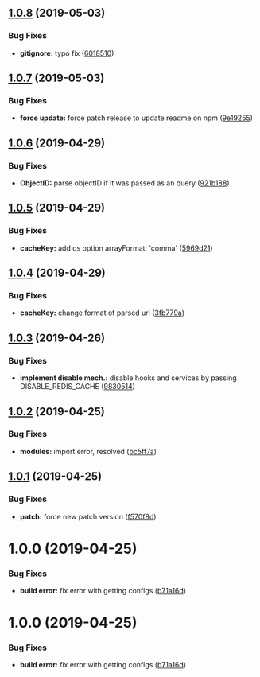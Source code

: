 ## [1.0.8](https://github.com/sarkistlt/feathers-redis-cache/compare/v1.0.7...v1.0.8) (2019-05-03)


### Bug Fixes

* **gitignore:** typo fix ([6018510](https://github.com/sarkistlt/feathers-redis-cache/commit/6018510))

## [1.0.7](https://github.com/sarkistlt/feathers-redis-cache/compare/v1.0.6...v1.0.7) (2019-05-03)


### Bug Fixes

* **force update:** force patch release to update readme on npm ([9e19255](https://github.com/sarkistlt/feathers-redis-cache/commit/9e19255))

## [1.0.6](https://github.com/sarkistlt/feathers-redis-cache/compare/v1.0.5...v1.0.6) (2019-04-29)


### Bug Fixes

* **ObjectID:** parse objectID if it was passed as an query ([921b188](https://github.com/sarkistlt/feathers-redis-cache/commit/921b188))

## [1.0.5](https://github.com/sarkistlt/feathers-redis-cache/compare/v1.0.4...v1.0.5) (2019-04-29)


### Bug Fixes

* **cacheKey:** add qs option arrayFormat: 'comma' ([5969d21](https://github.com/sarkistlt/feathers-redis-cache/commit/5969d21))

## [1.0.4](https://github.com/sarkistlt/feathers-redis-cache/compare/v1.0.3...v1.0.4) (2019-04-29)


### Bug Fixes

* **cacheKey:** change format of parsed url ([3fb779a](https://github.com/sarkistlt/feathers-redis-cache/commit/3fb779a))

## [1.0.3](https://github.com/sarkistlt/feathers-redis-cache/compare/v1.0.2...v1.0.3) (2019-04-26)


### Bug Fixes

* **implement disable mech.:** disable hooks and services by passing DISABLE_REDIS_CACHE ([9830514](https://github.com/sarkistlt/feathers-redis-cache/commit/9830514))

## [1.0.2](https://github.com/sarkistlt/feathers-redis-cache/compare/v1.0.1...v1.0.2) (2019-04-25)


### Bug Fixes

* **modules:** import error, resolved ([bc5ff7a](https://github.com/sarkistlt/feathers-redis-cache/commit/bc5ff7a))

## [1.0.1](https://github.com/sarkistlt/feathers-redis-cache/compare/v1.0.0...v1.0.1) (2019-04-25)


### Bug Fixes

* **patch:** force new patch version ([f570f8d](https://github.com/sarkistlt/feathers-redis-cache/commit/f570f8d))

# 1.0.0 (2019-04-25)


### Bug Fixes

* **build error:** fix error with getting configs ([b71a16d](https://github.com/sarkistlt/feathers-redis-cache/commit/b71a16d))

# 1.0.0 (2019-04-25)


### Bug Fixes

* **build error:** fix error with getting configs ([b71a16d](https://github.com/sarkistlt/feathers-redis-cache/commit/b71a16d))
